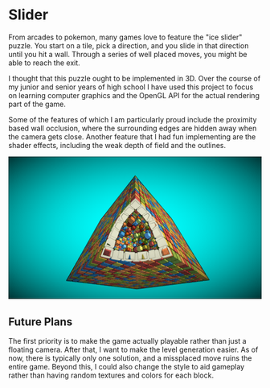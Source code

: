 # Slider

From arcades to pokemon, many games love to feature the "ice slider" puzzle. You start on a tile, pick a direction, and you slide in that direction until you hit a wall. Through a series of well placed moves, you might be able to reach the exit.

I thought that this puzzle ought to be implemented in 3D. Over the course of my junior and senior years of high school I have used this project to focus on learning computer graphics and the OpenGL API for the actual rendering part of the game.

Some of the features of which I am particularly proud include the proximity based wall occlusion, where the surrounding edges are hidden away when the camera gets close. Another feature that I had fun implementing are the shader effects, including the weak depth of field and the outlines.

![save](https://raw.githubusercontent.com/JosephSullivan256/Slider/master/save2018-11-03%2014-48-36.png)

## Future Plans

The first priority is to make the game actually playable rather than just a floating camera. After that, I want to make the level generation easier. As of now, there is typically only one solution, and a missplaced move ruins the entire game. Beyond this, I could also change the style to aid gameplay rather than having random textures and colors for each block.
